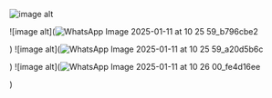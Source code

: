 ![image alt](https://github.com/user-attachments/assets/dcef3e55-2fb3-4ef2-955d-f91ab311c4ce
)

![image alt](![WhatsApp Image 2025-01-11 at 10 25 59_b796cbe2](https://github.com/user-attachments/assets/0b355758-44ef-41eb-b8f1-d009f6c3199e)

)
![image alt](![WhatsApp Image 2025-01-11 at 10 25 59_a20d5b6c](https://github.com/user-attachments/assets/a5365818-ecae-414d-a60f-046f789584b5)


)
![image alt](![WhatsApp Image 2025-01-11 at 10 26 00_fe4d16ee](https://github.com/user-attachments/assets/f83339f6-5d3f-4b8c-a892-2645dc0f2bab)


)


